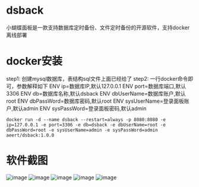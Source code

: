 # dsback
小蝴蝶面板是一款支持数据库定时备份、文件定时备份的开源软件，支持docker离线部署

# docker安装
step1:
    创建mysql数据库，表结构sql文件上面已经给了
step2:
    一行docker命令即可，参数解释如下
    ENV ip=数据库IP,默认127.0.0.1
    ENV port=数据库端口,默认3306 
    ENV db=数据库名称,默认dsback 
    ENV dbUserName=数据库账户,默认root 
    ENV dbPassWord=数据库密码,默认root 
    ENV sysUserName=登录面板账户,默认admin 
    ENV sysPassWord=登录面板密码,默认admin
    
    docker run -d --name dsback --restart=always -p 8080:8080 -e ip=127.0.0.1 -e port=3306 -e db=dsback -e dbUserName=root -e dbPassWord=root -e sysUserName=admin -e sysPassWord=admin aeert/dsback:1.0.0

# 软件截图
![image](https://user-images.githubusercontent.com/95081538/182773802-67c0f991-495a-46dd-99a8-dc159dfec60a.png)
![image](https://user-images.githubusercontent.com/95081538/182773961-c88b5c52-6332-44fa-b24c-8233910135fe.png)
![image](https://user-images.githubusercontent.com/95081538/182774047-10521ca8-0335-4e65-ba6f-b250a4dcffce.png)
![image](https://user-images.githubusercontent.com/95081538/182774235-c0fa3015-f393-4cd5-b4c5-23e696a2852d.png)
![image](https://user-images.githubusercontent.com/95081538/182774269-ea799aec-b0ca-415d-ae87-18b79a768e02.png)

